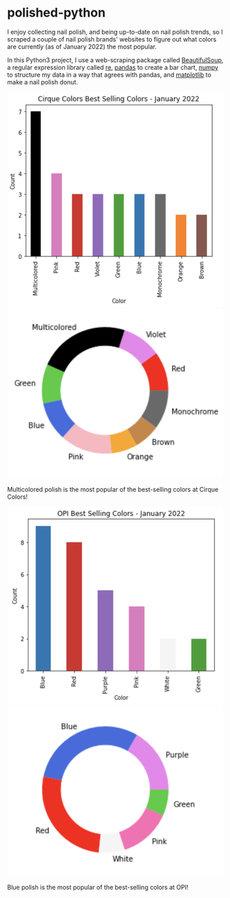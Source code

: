# polished-python

I enjoy collecting nail polish, and being up-to-date on nail polish trends, so I scraped a couple of nail polish brands' websites to figure out what colors are currently (as of January 2022) the most popular.

In this Python3 project, I use a web-scraping package called [BeautifulSoup](https://www.crummy.com/software/BeautifulSoup/bs4/doc/), a regular expression library called [re](https://docs.python.org/3/library/re.html), [pandas](https://pandas.pydata.org/docs/user_guide/index.html) to create a bar chart, [numpy](https://numpy.org/doc/stable/numpy-user.pdf) to structure my data in a way that agrees with pandas, and [matplotlib](https://matplotlib.org/stable/users/index) to make a nail polish donut.


<img src="https://github.com/msmarroquin/polished-python/blob/main/Cirque%20Bar%20Chart.png" width="500">

<img src="https://github.com/msmarroquin/polished-python/blob/main/Cirque%20Donut.png" width="500">

Multicolored polish is the most popular of the best-selling colors at Cirque Colors!

<img src="https://github.com/msmarroquin/polished-python/blob/main/OPI%20Bar%20Chart.png" width="500">

<img src="https://github.com/msmarroquin/polished-python/blob/main/OPI%20Donut.png" width="500">

Blue polish is the most popular of the best-selling colors at OPI!